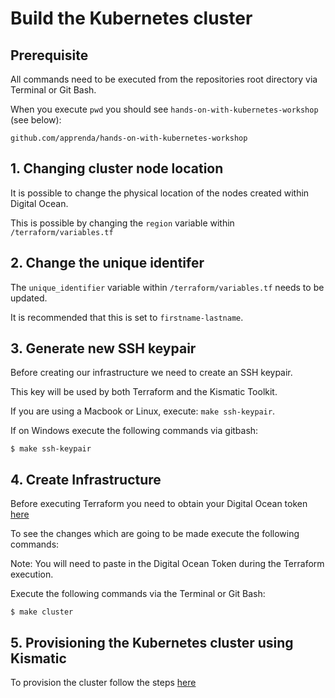 # Build the Kubernetes cluster

## Prerequisite

All commands need to be executed from the repositories root directory via Terminal or Git Bash.

When you execute `pwd` you should see `hands-on-with-kubernetes-workshop` (see below):

```
github.com/apprenda/hands-on-with-kubernetes-workshop
```

## 1. Changing cluster node location

It is possible to change the physical location of the nodes created within Digital Ocean.

This is possible by changing the `region` variable within `/terraform/variables.tf`

## 2. Change the unique identifer

The `unique_identifier` variable within `/terraform/variables.tf` needs to be updated.

It is recommended that this is set to `firstname-lastname`.

## 3. Generate new SSH keypair

Before creating our infrastructure we need to create an SSH keypair.

This key will be used by both Terraform and the Kismatic Toolkit.

If you are using a Macbook or Linux, execute: `make ssh-keypair`.

If on Windows execute the following commands via gitbash:

```
$ make ssh-keypair
```

## 4. Create Infrastructure

Before executing Terraform you need to obtain your Digital Ocean token [here](https://cloud.digitalocean.com/settings/api/tokens)

To see the changes which are going to be made execute the following commands:

Note: You will need to paste in the Digital Ocean Token during the Terraform execution.

Execute the following commands via the Terminal or Git Bash:

```
$ make cluster
```

## 5. Provisioning the Kubernetes cluster using Kismatic

To provision the cluster follow the steps [here](4-accessing-the-bootstrap-node.md)
